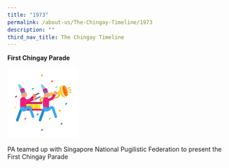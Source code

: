 ```yaml
---
title: "1973"
permalink: /about-us/The-Chingay-Timeline/1973
description: ""
third_nav_title: The Chingay Timeline
---
```

**First Chingay Parade**

<img src="/images/first-chingay-parade.png" alt="first chingay parade" style="width:160px; align:left;"/>

PA teamed up with Singapore National Pugilistic Federation to present the First Chingay Parade